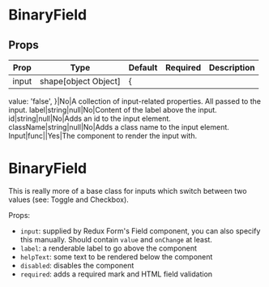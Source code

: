 BinaryField
===========


Props
-----

Prop                  | Type     | Default                   | Required | Description
--------------------- | -------- | ------------------------- | -------- | -----------
input|shape[object Object]|{
  value: 'false',
}|No|A collection of input-related properties. All passed to the input.
label|string|null|No|Content of the label above the input.
id|string|null|No|Adds an id to the input element.
className|string|null|No|Adds a class name to the input element.
Input|func||Yes|The component to render the input with.

# BinaryField

This is really more of a base class for inputs which switch between two values (see: Toggle and Checkbox).

Props:

* `input`: supplied by Redux Form's Field component, you can also specify this manually. Should contain `value` and `onChange` at least.
* `label`: a renderable label to go above the component
* `helpText`: some text to be rendered below the component
* `disabled`: disables the component
* `required`: adds a required mark and HTML field validation
